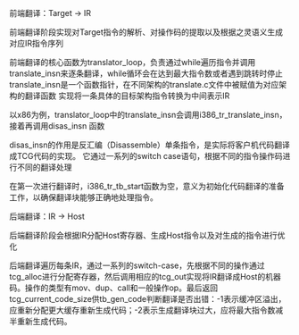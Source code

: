 前端翻译：Target -> IR

前端翻译阶段实现对Target指令的解析、对操作码的提取以及根据之灵语义生成对应IR指令序列

前端翻译的核心函数为translator_loop，负责通过while遍历指令并调用translate_insn来逐条翻译，while循环会在达到最大指令数或者遇到跳转时停止
translate_insn是一个函数指针，在不同架构的translate.c文件中被赋值为对应架构的翻译函数
实现将一条具体的目标架构指令转换为中间表示IR

以x86为例，translator_loop中的translate_insn会调用i386_tr_translate_insn，接着再调用disas_insn 函数

disas_insn的作用是反汇编（Disassemble）单条指令，是实际将客户机代码翻译成TCG代码的实现。
它通过一系列的switch case语句，根据不同的指令操作码进行不同的翻译处理

在第一次进行翻译时，i386_tr_tb_start函数为空，意义为初始化代码翻译的准备工作，以确保翻译块能够正确地处理指令。

后端翻译：IR -> Host

后端翻译阶段会根据IR分配Host寄存器、生成Host指令以及对生成的指令进行优化

后端翻译遍历每条IR，通过一系列的switch-case，先根据不同的操作通过tcg_alloc进行分配寄存器，然后调用相应的tcg_out实现将IR翻译成Host的机器码。操作的类型有mov、dup、call和一般操作op。最后返回tcg_current_code_size供tb_gen_code判断翻译是否出错：-1表示缓冲区溢出，应重新分配更大缓存重新生成代码；-2表示生成翻译块过大，应将最大指令数减半重新生成代码。

